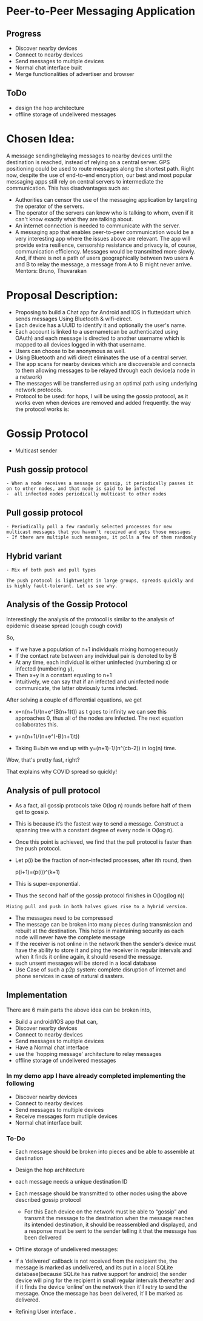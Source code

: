 # Peer-to-Peer Messaging Application



## Progress


- Discover nearby devices
- Connect to nearby devices
- Send messages to multiple devices
- Normal chat interface built
- Merge functionalities of advertiser and browser

## ToDo

- design the hop architecture
- offline storage of undelivered messages
# Chosen Idea:
 A message sending/relaying messages to nearby devices until the destination is reached, instead of relying on a central server. GPS positioning could be used to route messages along the shortest path. Right now, despite the use of end-to-end encryption, our best and most popular messaging apps still rely on central servers to intermediate the communication. This has disadvantages such as:
* Authorities can censor the use of the messaging application by targeting the operator of the servers.
* The operator of the servers can know who is talking to whom, even if it can't know exactly what they are talking about.
* An internet connection is needed to communicate with the server.
* A messaging app that enables peer-to-peer communication would be a very interesting app where the issues above are relevant.
The app will provide extra resilience, censorship resistance and privacy is, of course, communication efficiency. Messages would be transmitted more slowly. And, if there is not a path of users geographically between two users A and B to relay the message, a message from A to B might never arrive.
Mentors: Bruno, Thuvarakan
 
# Proposal Description:
- Proposing to build a Chat app for Android and IOS in flutter/dart which sends messages Using Bluetooth & wifi-direct.
- Each device has a UUID to identify it and optionally the user's name.
- Each account is linked to a username(can be authenticated using OAuth)  and each message is directed to another username which is mapped to all devices logged in with that username.
- Users can choose to be anonymous as well.
- Using Bluetooth and wifi direct eliminates the use of a central server.
- The app scans for nearby devices which are discoverable and connects to them allowing messages to be relayed through each device(a node in a network)
- The messages will be transferred using an optimal path using underlying network protocols.
- Protocol to be used:  for hops, I will be using the gossip protocol, as it works even when devices are removed and added frequently.
	the way the protocol works is:
# Gossip Protocol
 
- Multicast sender
## Push gossip protocol
 
    - When a node receives a message or gossip, it periodically passes it on to other nodes, and that node is said to be infected
    -  all infected nodes periodically multicast to other nodes
    
## Pull gossip protocol
 
    - Periodically poll a few randomly selected processes for new multicast messages that you haven't received and gets those messages
    - If there are multiple such messages, it polls a few of them randomly
## Hybrid variant
    - Mix of both push and pull types
 
`The push protocol is lightweight in large groups, spreads quickly and is highly fault-tolerant. Let us see why.`
 
## Analysis of the Gossip Protocol
 
Interestingly the analysis of the protocol is similar to the analysis of epidemic disease spread (cough cough covid) 
 
 
So,
- If we have a population of n+1 individuals mixing homogeneously
- If the contact rate between any individual pair is denoted to by B
- At any time, each individual is either uninfected (numbering x) or infected (numbering y),
- Then x+y is a constant equaling to n+1
- Intuitively, we can say that if an infected and uninfected node communicate, the latter obviously turns infected.
 
 
After solving a couple of differential equations, we get
 
- x=n(n+1)/(n+e^(B(n+1)t))  as t goes to infinity we can see this approaches 0, thus all of the nodes are infected. The next equation collaborates this.
- y=n(n+1)/(n+e^(-B(n+1)t))
 
 
 
- Taking B=b/n  we end up with y=(n+1)-1/(n^(cb-2)) in log(n) time.
 
Wow, that's pretty fast, right?
 
 
That explains why COVID spread so quickly!  
 
 
## Analysis of pull protocol
 
- As a fact, all gossip protocols take O(log n) rounds before half of them get to gossip.
 - This is because it’s the fastest way to send a message. Construct a spanning tree with a constant degree of every node is O(log n).
 - Once this point is achieved, we find that the pull protocol is faster than the push protocol.
- Let p(i) be the fraction of non-infected processes, after ith round, then

    p(i+1)=(p(i))^(k+1)
- This is super-exponential.
 - Thus the second half of the gossip protocol finishes in O(log(log n))
 
 
`Mixing pull and push in both halves gives rise to a hybrid version.`
 
 
- The messages need to be compressed 
- The message can be broken into many pieces during transmission and rebuilt at the destination. This helps in maintaining security as each node will never have the complete message
- If the receiver is not online in the network then the sender’s device must have the ability to store it and ping the receiver in regular intervals and when it finds it online again, it should resend the message. 
- such unsent messages will be stored in a local database
- Use Case of such a p2p system: complete disruption of internet and phone services in case of natural disasters.
## Implementation
There are 6 main parts the above idea can be broken into,
- Build a android/IOS app that can,
- Discover nearby devices
- Connect to nearby devices
- Send messages to multiple devices
- Have a Normal chat interface
- use the 'hopping message' architecture to relay messages
- offline storage of undelivered messages
### In my demo app I have already completed implementing the following
- Discover nearby devices
- Connect to nearby devices
- Send messages to multiple devices
- Receive messages form mutliple devices
- Normal chat interface built
 
 
 
### To-Do
- Each message should be broken into pieces and be able to assemble at destination
- Design the hop architecture
- each message needs a unique destination ID
- Each message should be transmitted to other nodes using the above described gossip protocol
    - For this Each device on the network must be able to “gossip”  and transmit the message to the destination
when the message reaches its intended destination, it should be reassembled and displayed, and a response must be sent to the sender telling it that the message has been delivered
- Offline storage of undelivered messages: 
- If a ‘delivered’ callback is not received from the recipient the, the message is marked as undelivered, and its put in a local SQLite database(because SQLite has native support for android)
the sender device will ping for the recipient in small regular intervals thereafter and if it finds the device ‘online’ on the network then it'll retry to send the message.
Once the message has been delivered, it'll be marked as delivered.
 
- Refining User interface .
 
